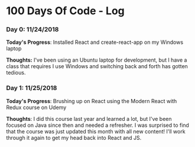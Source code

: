 # 100 Days Of Code - Log

### Day 0: 11/24/2018

**Today's Progress**: Installed React and create-react-app on my Windows laptop

**Thoughts:** I've been using an Ubuntu laptop for development, but I have a class that requires I use Windows and switching back and forth has gotten tedious. 


### Day 1: 11/25/2018

**Today's Progress**: Brushing up on React using the Modern React with Redux course on Udemy

**Thoughts**: I did this course last year and learned a lot, but I've been focused on Java since then and needed a refresher. I was surprised to find that the course was just updated this month with all new content! I'll work through it again to get my head back into React and JS.

